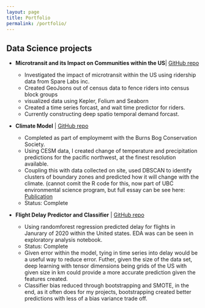 ```yaml
---
layout: page
title: Portfolio
permalink: /portfolio/
---
```



## Data Science projects

- **Microtransit and its Impact on Communities within the US**\| [GitHub repo](https://github.com/jackblobe/Spare_Ridership)
    - Investigated the impact of microtransit within the US using ridership data from Spare Labs inc. 
    - Created GeoJsons out of census data to fence riders into census block groups
    - visualized data using Kepler, Folium and Seaborn
    - Created a time series forcast, and wait time predictor for riders.
    - Currently constructing deep spatio temporal demand forcast. 

- **Climate Model** \| [GitHub repo](https://github.com/jackblobe/Climate_Models_ENVR400)
    - Completed as part of employmemt with the Burns Bog Conservation Society.
    - Using CESM data, I created change of temperature and precipitation predictions for the pacific northwest, at the finest resolution available. 
    - Coupling this with data collected on site, used DBSCAN to identify clusters of boundary zones and predicted how it will change with the climate. (cannot comit the R code for this, now part of UBC environmental science program, but full essay can be see here: [Publication](https://open.library.ubc.ca/cIRcle/collections/undergraduateresearch/52966/items/1.0390363)
    - Status: Complete


- **Flight Delay Predictor and Classifier** \| [GitHub repo](https://github.com/jackblobe/FlightDelayPrediction)
    - Using randomforest regression predicted delay for flights in Janurary of 2020 within the United states. EDA was can be seen in exploratory analysis notebook.  
    - Status: Complete
    - Given error within the model, tying in time series into delay would be a useful way to reduce error. Futher, given the size of the data set, deep learning with tensor dimensions being grids of the US with given size in km could provide a more accurate prediction given the features created. 
    - Classifier bias reduced through bootstrapping and SMOTE, in the end, as it often does for my projects, bootstrapping created better predictions with less of a bias variance trade off.  


